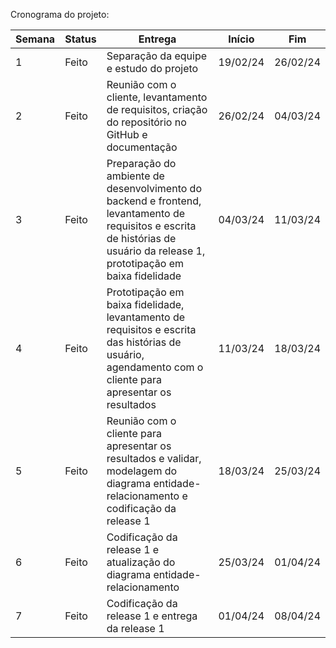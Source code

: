 Cronograma do projeto:

| Semana | Status | Entrega | Início | Fim |
| --- | --- | --- | --- | --- |
1 | Feito | Separação da equipe e estudo do projeto | 19/02/24 | 26/02/24
2 | Feito | Reunião com o cliente, levantamento de requisitos, criação do repositório no GitHub e documentação | 26/02/24 | 04/03/24
3 | Feito | Preparação do ambiente de desenvolvimento do backend e frontend, levantamento de requisitos e escrita de histórias de usuário da release 1, prototipação em baixa fidelidade | 04/03/24 | 11/03/24
4 | Feito | Prototipação em baixa fidelidade, levantamento de requisitos e escrita das histórias de usuário, agendamento com o cliente para apresentar os resultados | 11/03/24 | 18/03/24
5 | Feito | Reunião com o cliente para apresentar os resultados e validar, modelagem do diagrama entidade-relacionamento e codificação da release 1 | 18/03/24 | 25/03/24
6 | Feito | Codificação da release 1 e atualização do diagrama entidade-relacionamento | 25/03/24 | 01/04/24
7 | Feito | Codificação da release 1 e entrega da release 1 | 01/04/24 | 08/04/24